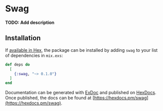 # Swag

**TODO: Add description**

## Installation

If [available in Hex](https://hex.pm/docs/publish), the package can be installed
by adding `swag` to your list of dependencies in `mix.exs`:

```elixir
def deps do
  [
    {:swag, "~> 0.1.0"}
  ]
end
```

Documentation can be generated with [ExDoc](https://github.com/elixir-lang/ex_doc)
and published on [HexDocs](https://hexdocs.pm). Once published, the docs can
be found at [https://hexdocs.pm/swag](https://hexdocs.pm/swag).

